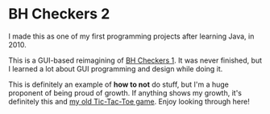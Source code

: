 # BH Checkers 2 #

I made this as one of my first programming projects after learning Java, in 2010.

This is a GUI-based reimagining of [BH Checkers 1](https://github.com/BlueHuskyStudios/BH-Checkers-1). It was never finished, but I learned a lot about GUI programming and design while doing it.

This is definitely an example of **how to not** do stuff, but I'm a huge proponent of being proud of growth. If anything shows my growth, it's definitely this and [my old Tic-Tac-Toe game](https://github.com/BenLeggiero/TicTacToe). Enjoy looking through here!
